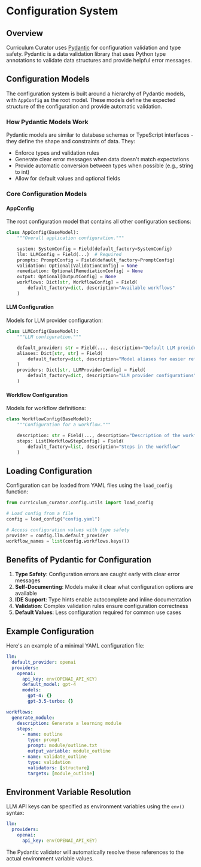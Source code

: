 # Configuration System

## Overview

Curriculum Curator uses [Pydantic](https://docs.pydantic.dev/) for configuration validation and type safety. Pydantic is a data validation library that uses Python type annotations to validate data structures and provide helpful error messages.

## Configuration Models

The configuration system is built around a hierarchy of Pydantic models, with `AppConfig` as the root model. These models define the expected structure of the configuration and provide automatic validation.

### How Pydantic Models Work

Pydantic models are similar to database schemas or TypeScript interfaces - they define the shape and constraints of data. They:

- Enforce types and validation rules
- Generate clear error messages when data doesn't match expectations
- Provide automatic conversion between types when possible (e.g., string to int)
- Allow for default values and optional fields

### Core Configuration Models

#### AppConfig

The root configuration model that contains all other configuration sections:

```python
class AppConfig(BaseModel):
    """Overall application configuration."""

    system: SystemConfig = Field(default_factory=SystemConfig)
    llm: LLMConfig = Field(...)  # Required
    prompts: PromptConfig = Field(default_factory=PromptConfig)
    validation: Optional[ValidationConfig] = None
    remediation: Optional[RemediationConfig] = None
    output: Optional[OutputConfig] = None
    workflows: Dict[str, WorkflowConfig] = Field(
        default_factory=dict, description="Available workflows"
    )
```

#### LLM Configuration

Models for LLM provider configuration:

```python
class LLMConfig(BaseModel):
    """LLM configuration."""

    default_provider: str = Field(..., description="Default LLM provider to use")
    aliases: Dict[str, str] = Field(
        default_factory=dict, description="Model aliases for easier reference"
    )
    providers: Dict[str, LLMProviderConfig] = Field(
        default_factory=dict, description="LLM provider configurations"
    )
```

#### Workflow Configuration

Models for workflow definitions:

```python
class WorkflowConfig(BaseModel):
    """Configuration for a workflow."""

    description: str = Field(..., description="Description of the workflow")
    steps: List[WorkflowStepConfig] = Field(
        default_factory=list, description="Steps in the workflow"
    )
```

## Loading Configuration

Configuration can be loaded from YAML files using the `load_config` function:

```python
from curriculum_curator.config.utils import load_config

# Load config from a file
config = load_config("config.yaml")

# Access configuration values with type safety
provider = config.llm.default_provider
workflow_names = list(config.workflows.keys())
```

## Benefits of Pydantic for Configuration

1. **Type Safety**: Configuration errors are caught early with clear error messages
2. **Self-Documenting**: Models make it clear what configuration options are available
3. **IDE Support**: Type hints enable autocomplete and inline documentation
4. **Validation**: Complex validation rules ensure configuration correctness
5. **Default Values**: Less configuration required for common use cases

## Example Configuration

Here's an example of a minimal YAML configuration file:

```yaml
llm:
  default_provider: openai
  providers:
    openai:
      api_key: env(OPENAI_API_KEY)
      default_model: gpt-4
      models:
        gpt-4: {}
        gpt-3.5-turbo: {}

workflows:
  generate_module:
    description: Generate a learning module
    steps:
      - name: outline
        type: prompt
        prompt: module/outline.txt
        output_variable: module_outline
      - name: validate_outline
        type: validation
        validators: [structure]
        targets: [module_outline]
```

## Environment Variable Resolution

LLM API keys can be specified as environment variables using the `env()` syntax:

```yaml
llm:
  providers:
    openai:
      api_key: env(OPENAI_API_KEY)
```

The Pydantic validator will automatically resolve these references to the actual environment variable values.